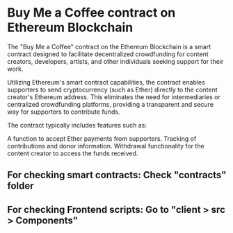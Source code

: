 # Buy Me a Coffee contract on Ethereum Blockchain

The "Buy Me a Coffee" contract on the Ethereum Blockchain is a smart contract designed to facilitate decentralized crowdfunding for content creators, developers, artists, and other individuals seeking support for their work.

Utilizing Ethereum's smart contract capabilities, the contract enables supporters to send cryptocurrency (such as Ether) directly to the content creator's Ethereum address. This eliminates the need for intermediaries or centralized crowdfunding platforms, providing a transparent and secure way for supporters to contribute funds.

The contract typically includes features such as:

A function to accept Ether payments from supporters.
Tracking of contributions and donor information.
Withdrawal functionality for the content creator to access the funds received.

## <b>For checking smart contracts:</b> Check "contracts" folder <br>
## <b>For checking Frontend scripts:</b> Go to "client > src > Components"
